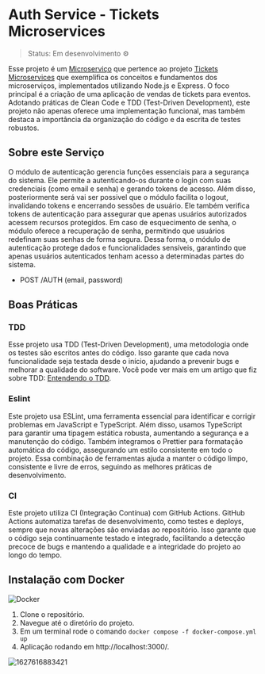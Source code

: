 # Auth Service -  Tickets Microservices
> Status: Em desenvolvimento ⚙

Esse projeto é um [Microserviço](https://www.redhat.com/pt-br/topics/microservices/what-are-microservices) que pertence ao projeto [Tickets Microservices](https://github.com/RafaelSilva-si/tickets-microservices) que exemplifica os conceitos e fundamentos dos microserviços, implementados utilizando Node.js e Express. O foco principal é a criação de uma aplicação de vendas de tickets para eventos. Adotando práticas de Clean Code e TDD (Test-Driven Development), este projeto não apenas oferece uma implementação funcional, mas também destaca a importância da organização do código e da escrita de testes robustos.

## Sobre este Serviço
O módulo de autenticação gerencia funções essenciais para a segurança do sistema. Ele permite a autenticando-os durante o login com suas credenciais (como email e senha) e gerando tokens de acesso. Além disso, posteriormente será vai ser possivel que o módulo facilita o logout, invalidando tokens e encerrando sessões de usuário. Ele também verifica tokens de autenticação para assegurar que apenas usuários autorizados acessem recursos protegidos. Em caso de esquecimento de senha, o módulo oferece a recuperação de senha, permitindo que usuários redefinam suas senhas de forma segura. Dessa forma, o módulo de autenticação protege dados e funcionalidades sensíveis, garantindo que apenas usuários autenticados tenham acesso a determinadas partes do sistema.

- POST /AUTH (email, password)
  
## Boas Práticas

### TDD
Esse projeto usa TDD (Test-Driven Development), uma metodologia onde os testes são escritos antes do código. Isso garante que cada nova funcionalidade seja testada desde o início, ajudando a prevenir bugs e melhorar a qualidade do software.
Você pode ver mais em um artigo que fiz sobre TDD: [Entendendo o TDD](https://dev.to/rafa_dev/tdd-2mpa).

### Eslint
Este projeto usa ESLint, uma ferramenta essencial para identificar e corrigir problemas em JavaScript e TypeScript. Além disso, usamos TypeScript para garantir uma tipagem estática robusta, aumentando a segurança e a manutenção do código. Também integramos o Prettier para formatação automática do código, assegurando um estilo consistente em todo o projeto. Essa combinação de ferramentas ajuda a manter o código limpo, consistente e livre de erros, seguindo as melhores práticas de desenvolvimento.
### CI
Este projeto utiliza CI (Integração Contínua) com GitHub Actions. GitHub Actions automatiza tarefas de desenvolvimento, como testes e deploys, sempre que novas alterações são enviadas ao repositório. Isso garante que o código seja continuamente testado e integrado, facilitando a detecção precoce de bugs e mantendo a qualidade e a integridade do projeto ao longo do tempo.
## Instalação com Docker
![Docker](https://img.shields.io/badge/Docker-2496ED?style=for-the-badge&logo=docker&logoColor=white)
1. Clone o repositório.
2. Navegue até o diretório do projeto.
3. Em um terminal rode o comando `docker compose -f docker-compose.yml up`
4. Aplicação rodando em http://localhost:3000/.


![1627616883421](https://user-images.githubusercontent.com/77937182/157932279-c8aad7d0-0778-43c0-be52-b7e175d56835.gif)
